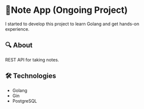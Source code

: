 # 📝**Note App** (Ongoing Project)
I started to develop this project to learn Golang and get hands-on experience.

## 🔍 **About**
REST API for taking notes. 

## 🛠️ **Technologies**
- Golang
- Gin
- PostgreSQL
